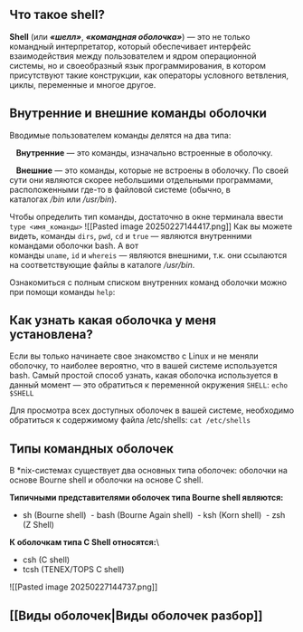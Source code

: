 ## Что такое shell?

**Shell** (или **_«шелл»_**, **_«командная оболочка»_**) — это не только командный интерпретатор, который обеспечивает интерфейс взаимодействия между пользователем и ядром операционной системы, но и своеобразный язык программирования, в котором присутствуют такие конструкции, как операторы условного ветвления, циклы, переменные и многое другое.

## Внутренние и внешние команды оболочки

Вводимые пользователем команды делятся на два типа:

   **Внутренние** — это команды, изначально встроенные в оболочку.

   **Внешние** — это команды, которые не встроены в оболочку. По своей сути они являются скорее небольшими отдельными программами, расположенными где-то в файловой системе (обычно, в каталогах _/bin_ или _/usr/bin_).

Чтобы определить тип команды, достаточно в окне терминала ввести 
`type <имя_команды>`
![[Pasted image 20250227144417.png]]
Как вы можете видеть, команды `dirs`, `pwd`, `cd` и `true` — являются внутренними командами оболочки bash. А вот команды `uname`, `id` и `whereis` — являются внешними, т.к. они ссылаются на соответствующие файлы в каталоге _/usr/bin_.

Ознакомиться с полным списком внутренних команд оболочки можно при помощи команды `help`:

## Как узнать какая оболочка у меня установлена?

Если вы только начинаете свое знакомство с Linux и не меняли оболочку, то наиболее вероятно, что в вашей системе используется bash. Самый простой способ узнать, какая оболочка используется в данный момент — это обратиться к переменной окружения `SHELL`:
`echo $SHELL`

Для просмотра всех доступных оболочек в вашей системе, необходимо обратиться к содержимому файла /etc/shells:
`cat /etc/shells`

## Типы командных оболочек

В *nix-системах существует два основных типа оболочек: оболочки на основе Bourne shell и оболочки на основе C shell.

**Типичными представителями оболочек типа Bourne shell являются:**
- sh (Bourne shell)
 - bash (Bourne Again shell)
 - ksh (Korn shell)
 - zsh (Z Shell)

**К оболочкам типа C Shell относятся:**\
- csh (C shell)
- tcsh (TENEX/TOPS C shell)

![[Pasted image 20250227144737.png]]

## [[Виды оболочек|Виды оболочек разбор]]
